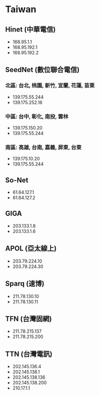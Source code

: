 # Taiwan

## Hinet (中華電信)

- 168.95.1.1
- 168.95.192.1
- 168.95.192.2

## SeedNet (數位聯合電信)

### 北區: 台北, 桃園, 新竹, 宜蘭, 花蓮, 苗栗

- 139.175.55.244
- 139.175.252.16

### 中區: 台中, 彰化, 南投, 雲林

- 139.175.150.20
- 139.175.55.244

### 南區: 高雄, 台南, 嘉義, 屏東, 台東

- 139.175.10.20
- 139.175.55.244

## So-Net

- 61.64.127.1
- 61.64.127.2

## GIGA

- 203.133.1.8
- 203.133.1.6

## APOL (亞太線上)

- 203.79.224.10
- 203.79.224.30

## Sparq (速博)

- 211.78.130.10
- 211.78.130.11

## TFN (台灣固網)

- 211.78.215.137
- 211.78.215.200

## TTN (台灣電訊)

- 202.145.136.4
- 202.145.138.1
- 202.145.138.136
- 202.145.138.200
- 210.17.1.1
